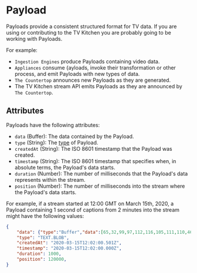# Payload

Payloads provide a consistent structured format for TV data. If you are using or contributing to the TV Kitchen you are probably going to be working with Payloads.

For example:

- `Ingestion Engines` produce Payloads containing video data.
- `Appliances` consume {ayloads, invoke their transformation or other process, and emit Payloads with new types of data.
- `The Countertop` announces new Payloads as they are generated.
- The TV Kitchen stream API emits Payloads as they are announced by `The Countertop`. 

## Attributes

Payloads have the following attributes:

- `data` (Buffer): The data contained by the Payload.
- `type` (String): The [type](https://github.com/tvkitchen/base/blob/master/packages/constants/src/dataTypes.js) of Payload.
- `createdAt` (String): The ISO 8601 timestamp that the Payload was created.
- `timestamp` (String): The ISO 8601 timestamp that specifies when, in absolute terms, the Payload's data starts.
- `duration` (Number): The number of milliseconds that the Payload's data represents within the stream.
- `position` (Number): The number of milliseconds into the stream where the Payload's data starts.

For example, if a stream started at 12:00 GMT on March 15th, 2020, a Payload containing 1 second of captions from 2 minutes into the stream might have the following values:

```json
{
	"data": {"type":"Buffer","data":[65,32,99,97,112,116,105,111,110,46]},
	"type": "TEXT.BLOB",
	"createdAt": "2020-03-15T12:02:00.501Z",
	"timestamp": "2020-03-15T12:02:00.000Z",
	"duration": 1000,
	"position": 120000,
}
```
